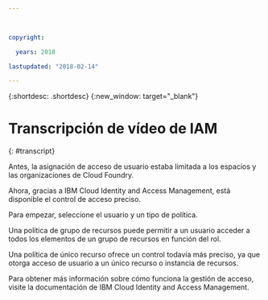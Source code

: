 ```yaml
---

 

copyright:

  years: 2018

lastupdated: "2018-02-14" 

---
```



{:shortdesc: .shortdesc} 
{:new_window: target="_blank"}

# Transcripción de vídeo de IAM
{: #transcript}

Antes, la asignación de acceso de usuario estaba limitada a los espacios y las organizaciones de Cloud Foundry. 

Ahora, gracias a IBM Cloud Identity and Access Management, está disponible el control de acceso preciso.

Para empezar, seleccione el usuario y un tipo de política.

Una política de grupo de recursos puede permitir a un usuario acceder a todos los elementos de un grupo de recursos en función del rol. 

Una política de único recurso ofrece un control todavía más preciso, ya que otorga acceso de usuario a un único recurso o instancia de recursos. 

Para obtener más información sobre cómo funciona la gestión de acceso, visite la documentación de IBM Cloud Identity and Access Management.
